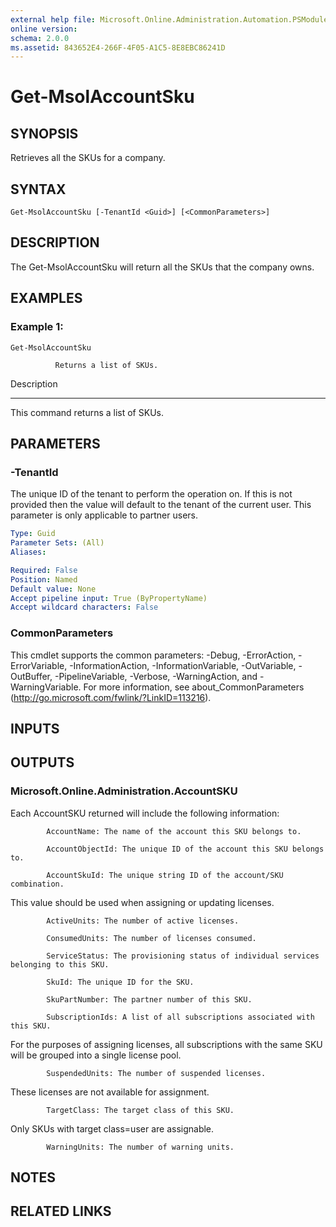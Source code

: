 ```yaml
---
external help file: Microsoft.Online.Administration.Automation.PSModule.dll-Help.xml
online version: 
schema: 2.0.0
ms.assetid: 843652E4-266F-4F05-A1C5-8E8EBC86241D
---
```


# Get-MsolAccountSku

## SYNOPSIS
Retrieves all the SKUs for a company.

## SYNTAX

```
Get-MsolAccountSku [-TenantId <Guid>] [<CommonParameters>]
```

## DESCRIPTION
The Get-MsolAccountSku will return all the SKUs that the company owns.

## EXAMPLES

### Example 1: 
```
Get-MsolAccountSku

          Returns a list of SKUs.
```

Description

-----------

This command returns a list of SKUs.

## PARAMETERS

### -TenantId
The unique ID of the tenant to perform the operation on.
If this is not provided then the value will default to the tenant of the current user.
This parameter is only applicable to partner users.

```yaml
Type: Guid
Parameter Sets: (All)
Aliases: 

Required: False
Position: Named
Default value: None
Accept pipeline input: True (ByPropertyName)
Accept wildcard characters: False
```

### CommonParameters
This cmdlet supports the common parameters: -Debug, -ErrorAction, -ErrorVariable, -InformationAction, -InformationVariable, -OutVariable, -OutBuffer, -PipelineVariable, -Verbose, -WarningAction, and -WarningVariable. For more information, see about_CommonParameters (http://go.microsoft.com/fwlink/?LinkID=113216).

## INPUTS

## OUTPUTS

### Microsoft.Online.Administration.AccountSKU
Each AccountSKU returned will include the following information:

            AccountName: The name of the account this SKU belongs to.

            AccountObjectId: The unique ID of the account this SKU belongs to.

            AccountSkuId: The unique string ID of the account/SKU combination.
This value should be used when assigning or updating licenses.

            ActiveUnits: The number of active licenses.

            ConsumedUnits: The number of licenses consumed.

            ServiceStatus: The provisioning status of individual services belonging to this SKU.

            SkuId: The unique ID for the SKU.

            SkuPartNumber: The partner number of this SKU.

            SubscriptionIds: A list of all subscriptions associated with this SKU.
For the purposes of assigning licenses, all subscriptions with the same SKU will be grouped into a single license pool.

            SuspendedUnits: The number of suspended licenses.
These licenses are not available for assignment.

            TargetClass: The target class of this SKU.
Only SKUs with target class=user are assignable.

            WarningUnits: The number of warning units.

## NOTES

## RELATED LINKS


